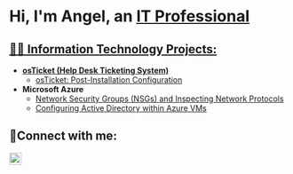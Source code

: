 <h1>Hi, I'm Angel, an <a href="https://linkedin.com/in/angel-martinez-51879126b/">IT Professional</h1>

<h2>👨‍💻 Information Technology Projects:</h2>

- <b>osTicket (Help Desk Ticketing System)</b>
  - [osTicket: Post-Installation Configuration](https://github.com/angelmartinez4147/post-install-config)
- <b>Microsoft Azure</b>
  - [Network Security Groups (NSGs) and Inspecting Network Protocols](https://github.com/angelmartinez4147/azure-network-protocols)
  - [Configuring Active Directory within Azure VMs](https://github.com/angelmartinez4147/configure-ad)


<h2>🤳Connect with me:</h2>

[<img align="left" alt="Josh | LinkedIn" width="22px" src="https://cdn.jsdelivr.net/npm/simple-icons@v3/icons/linkedin.svg" />][linkedin]



[linkedin]: https://linkedin.com/in/angel-martinez-51879126b/
